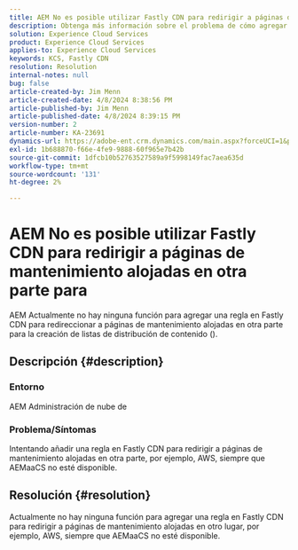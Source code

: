 ```yaml
---
title: AEM No es posible utilizar Fastly CDN para redirigir a páginas de mantenimiento alojadas en otra parte para
description: Obtenga más información sobre el problema de cómo agregar una regla en Fastly CDN para redirigir a páginas de mantenimiento alojadas en otra parte como Postman.
solution: Experience Cloud Services
product: Experience Cloud Services
applies-to: Experience Cloud Services
keywords: KCS, Fastly CDN
resolution: Resolution
internal-notes: null
bug: false
article-created-by: Jim Menn
article-created-date: 4/8/2024 8:38:56 PM
article-published-by: Jim Menn
article-published-date: 4/8/2024 8:39:15 PM
version-number: 2
article-number: KA-23691
dynamics-url: https://adobe-ent.crm.dynamics.com/main.aspx?forceUCI=1&pagetype=entityrecord&etn=knowledgearticle&id=1fea60ff-e7f5-ee11-a1fe-6045bd006268
exl-id: 1b688870-f66e-4fe9-9888-60f965e7b42b
source-git-commit: 1dfcb10b52763527589a9f5998149fac7aea635d
workflow-type: tm+mt
source-wordcount: '131'
ht-degree: 2%

---
```


# AEM No es posible utilizar Fastly CDN para redirigir a páginas de mantenimiento alojadas en otra parte para


AEM Actualmente no hay ninguna función para agregar una regla en Fastly CDN para redireccionar a páginas de mantenimiento alojadas en otra parte para la creación de listas de distribución de contenido ().

## Descripción {#description}


### Entorno

AEM Administración de nube de

### Problema/Síntomas

Intentando añadir una regla en Fastly CDN para redirigir a páginas de mantenimiento alojadas en otra parte, por ejemplo, AWS, siempre que AEMaaCS no esté disponible.


## Resolución {#resolution}


Actualmente no hay ninguna función para agregar una regla en Fastly CDN para redirigir a páginas de mantenimiento alojadas en otro lugar, por ejemplo, AWS, siempre que AEMaaCS no esté disponible.
